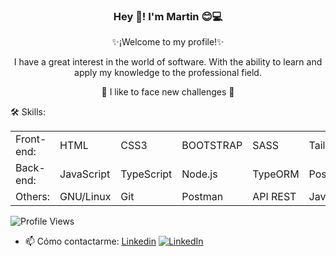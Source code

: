 <h3 align="center">Hey 👋! I'm Martin 😊💻</h3>
<p align="center" width="100%">
   <p align="center">✨¡Welcome to my profile!✨</p>
   <p align="center">I have a great interest in the world of software. With the ability to learn and apply my knowledge to the professional field.</p>
   <p align="center">🚀 I like to face new challenges 🚀</p>
   
</p>

🛠️ Skills:

||||||||||
|-|-|-|-|-|-|-|-|-|
| Front-end: | HTML| CSS3 | BOOTSTRAP | SASS | Tailwind | React.js | React Native | Redux | Next.js |
| Back-end: | JavaScript | TypeScript | Node.js | TypeORM | PostgreSQL | MySQL | Express.js | Nest.js |
| Others: | GNU/Linux | Git | Postman | API REST | Java | VB.NET | | |

![Profile Views](https://komarev.com/ghpvc/?username=MartinCoimbra&style=plastic&color=yellow)

- 📫 Cómo contactarme: [Linkedin](https://www.linkedin.com/in/martincoimbra/) [![LinkedIn](https://avatars.githubusercontent.com/u/357098?s=26&v=4)](https://www.linkedin.com/in/MartinCoimbra/)

 
